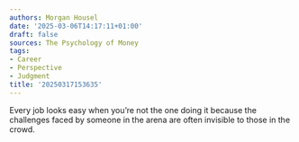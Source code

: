 ```yaml
---
authors: Morgan Housel
date: '2025-03-06T14:17:11+01:00'
draft: false
sources: The Psychology of Money
tags:
- Career
- Perspective
- Judgment
title: '20250317153635'
---
```


Every job looks easy when you’re not the one doing it because the challenges faced by someone in the arena are often
invisible to those in the crowd.